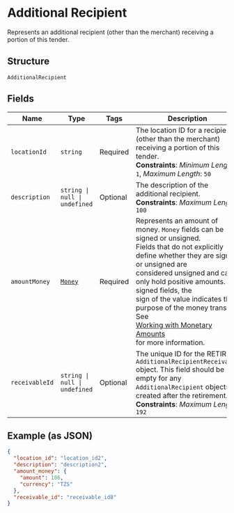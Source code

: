 
# Additional Recipient

Represents an additional recipient (other than the merchant) receiving a portion of this tender.

## Structure

`AdditionalRecipient`

## Fields

| Name | Type | Tags | Description |
|  --- | --- | --- | --- |
| `locationId` | `string` | Required | The location ID for a recipient (other than the merchant) receiving a portion of this tender.<br>**Constraints**: *Minimum Length*: `1`, *Maximum Length*: `50` |
| `description` | `string \| null \| undefined` | Optional | The description of the additional recipient.<br>**Constraints**: *Maximum Length*: `100` |
| `amountMoney` | [`Money`](../../doc/models/money.md) | Required | Represents an amount of money. `Money` fields can be signed or unsigned.<br>Fields that do not explicitly define whether they are signed or unsigned are<br>considered unsigned and can only hold positive amounts. For signed fields, the<br>sign of the value indicates the purpose of the money transfer. See<br>[Working with Monetary Amounts](https://developer.squareup.com/docs/build-basics/working-with-monetary-amounts)<br>for more information. |
| `receivableId` | `string \| null \| undefined` | Optional | The unique ID for the RETIRED `AdditionalRecipientReceivable` object. This field should be empty for any `AdditionalRecipient` objects created after the retirement.<br>**Constraints**: *Maximum Length*: `192` |

## Example (as JSON)

```json
{
  "location_id": "location_id2",
  "description": "description2",
  "amount_money": {
    "amount": 186,
    "currency": "TZS"
  },
  "receivable_id": "receivable_id8"
}
```

